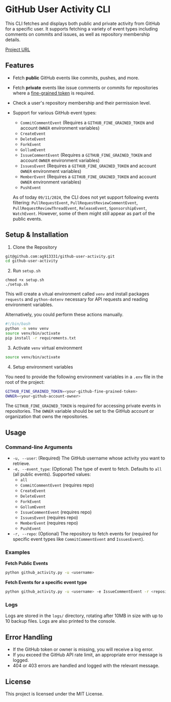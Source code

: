 # GitHub User Activity CLI

This CLI fetches and displays both public and private activity from GitHub for a specific user. It supports fetching a variety of event types including comments on commits and issues, as well as repository membership details.

[Project URL](https://roadmap.sh/projects/github-user-activity)

## Features
- Fetch **public** GitHub events like commits, pushes, and more.
- Fetch **private** events like issue comments or commits for repositories where a [fine-grained token](https://docs.github.com/authentication/keeping-your-account-and-data-secure/managing-your-personal-access-tokens#creating-a-fine-grained-personal-access-token) is required.
- Check a user's repository membership and their permission level.
- Support for various GitHub event types:
  - `CommitCommentEvent` (Requires a `GITHUB_FINE_GRAINED_TOKEN` and account `OWNER` environment variables)
  - `CreateEvent`
  - `DeleteEvent`
  - `ForkEvent`
  - `GollumEvent`
  - `IssueCommentEvent` (Requires a `GITHUB_FINE_GRAINED_TOKEN` and account `OWNER` environment variables)
  - `IssuesEvent` (Requires a `GITHUB_FINE_GRAINED_TOKEN` and account `OWNER` environment variables)
  - `MemberEvent` (Requires a `GITHUB_FINE_GRAINED_TOKEN` and account `OWNER` environment variables)
  - `PushEvent`

  As of today `09/11/2024`, the CLI does not yet support following events filtering: `PullRequestEvent`, `PullRequestReviewCommentEvent`, `PullRequestReviewThreadEvent`, `ReleaseEvent`, `SponsorshipEvent`, `WatchEvent`. However, some of them might still appear as part of the public events.

## Setup & Installation

1. Clone the Repository
```bash
git@github.com:ag913331/github-user-activity.git
cd github-user-activity
```

2. Run `setup.sh`
```
chmod +x setup.sh
./setup.sh
```
This will create a vitual environment called `venv` and install packages `requests` and `python-dotenv` necessary for API requests and reading environment variables.

Alternatively, you could perform these actions manually.
```bash
#!/bin/bash
python -m venv venv
source venv/bin/activate
pip install -r requirements.txt
```

3. Activate `venv` virtual environment
```bash
source venv/bin/activate
```

4. Setup environment variables

You need to provide the following environment variables in a `.env` file in the root of the project:
```bash
GITHUB_FINE_GRAINED_TOKEN=<your-github-fine-grained-token>
OWNER=<your-github-account-owner>
```

The `GITHUB_FINE_GRAINED_TOKEN` is required for accessing private events in repositories. The `OWNER` variable should be set to the GitHub account or organization that owns the repositories.

## Usage

### Command-line Arguments
- `-u, --user`: (Required) The GitHub username whose activity you want to retrieve.
- `-e, --event_type`: (Optional) The type of event to fetch. Defaults to `all` (all public events). Supported values:
  - `all`
  - `CommitCommentEvent` (requires repo)
  - `CreateEvent`
  - `DeleteEvent`
  - `ForkEvent`
  - `GollumEvent`
  - `IssueCommentEvent` (requires repo)
  - `IssuesEvent` (requires repo)
  - `MemberEvent` (requires repo)
  - `PushEvent`
- `-r, --repo`: (Optional) The repository to fetch events for (required for specific event types like `CommitCommentEvent` and `IssuesEvent`).

### Examples

**Fetch Public Events**
```bash
python github_activity.py -u <username>
```

**Fetch Events for a specific event type**
```bash
python github_activity.py -u <username> -e IssueCommentEvent -r <repository>
```

### Logs
Logs are stored in the `logs/` directory, rotating after 10MB in size with up to 10 backup files. Logs are also printed to the console.

## Error Handling
- If the GitHub token or owner is missing, you will receive a log error.
- If you exceed the GitHub API rate limit, an appropriate error message is logged.
- 404 or 403 errors are handled and logged with the relevant message.

## License
This project is licensed under the MIT License.